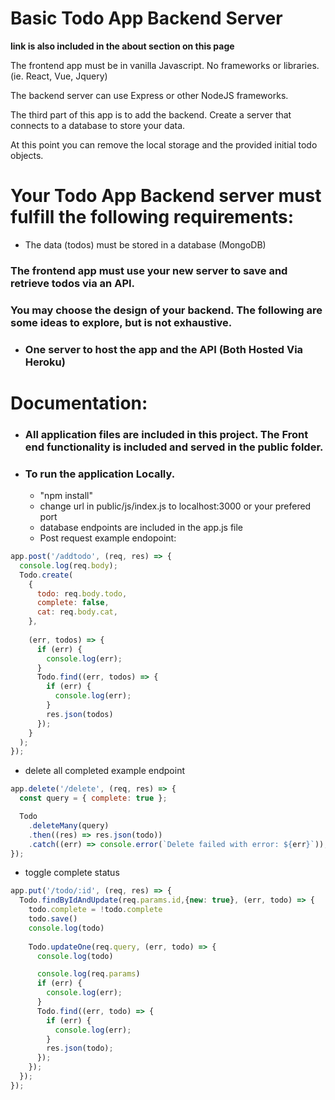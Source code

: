 # Basic Todo App Backend Server

**link is also included in the about section on this page**

The frontend app must be in vanilla Javascript. No frameworks or libraries. (ie. React, Vue, Jquery)

The backend server can use Express or other NodeJS frameworks.

The third part of this app is to add the backend. Create a server that connects to a database to store your data.

At this point you can remove the local storage and the provided initial todo objects.


# Your Todo App Backend server must fulfill the following requirements:

- The data (todos) must be stored in a database (MongoDB)

### The frontend app must use your new server to save and retrieve todos via an API.


### You may choose the design of your backend. The following are some ideas to explore, but is not exhaustive.

- ### One server to host the app and the API (Both Hosted Via Heroku)

# Documentation:
- ### All application files are included in this project. The Front end functionality is included and served in the public folder. 

- ### To run the application Locally.
  - "npm install"
  - change url in public/js/index.js to localhost:3000 or your prefered port
  - database endpoints are included in the app.js file
  - Post request example endopoint:
``` javascript
app.post('/addtodo', (req, res) => {
  console.log(req.body);
  Todo.create(
    {
      todo: req.body.todo,
      complete: false,
      cat: req.body.cat,      
    },
    
    (err, todos) => {
      if (err) {
        console.log(err);
      }
      Todo.find((err, todos) => {
        if (err) {
          console.log(err);
        }
        res.json(todos)
      });
    }
  );
});
```
- delete all completed example endpoint
``` javascript
app.delete('/delete', (req, res) => {
  const query = { complete: true };

  Todo
    .deleteMany(query)
    .then((res) => res.json(todo))
    .catch((err) => console.error(`Delete failed with error: ${err}`));
});
```
- toggle complete status
``` javascript
app.put('/todo/:id', (req, res) => {
  Todo.findByIdAndUpdate(req.params.id,{new: true}, (err, todo) => {
    todo.complete = !todo.complete
    todo.save()
    console.log(todo)
    
    Todo.updateOne(req.query, (err, todo) => {
      console.log(todo)

      console.log(req.params)
      if (err) {
        console.log(err);
      }
      Todo.find((err, todo) => {
        if (err) {
          console.log(err);
        }
        res.json(todo);
      });
    });
  });
});
```

